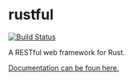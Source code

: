 rustful
=======

[![Build Status](https://travis-ci.org/Ogeon/rustful.png?branch=master)](https://travis-ci.org/Ogeon/rustful)

A RESTful web framework for Rust.

[Documentation can be foun here.](http://www.rust-ci.org/Ogeon/rustful/doc/rustful/)
